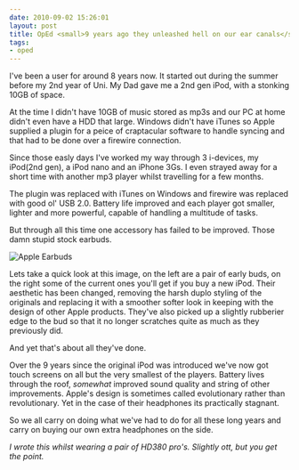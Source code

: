 ```yaml
---
date: 2010-09-02 15:26:01
layout: post
title: OpEd <small>9 years ago they unleashed hell on our ear canals</small>
tags: 
- oped
---
```


I've been a user for around 8 years now. It started out during the summer before
my 2nd year of Uni. My Dad gave me a 2nd gen iPod, with a stonking 10GB of
space.

At the time I didn't have 10GB of music stored as mp3s and our PC at home didn't
even have a HDD that large. Windows didn't have iTunes so Apple supplied a
plugin for a peice of craptacular software to handle syncing and that had to be
done over a firewire connection.

Since those easly days I've worked my way through 3 i-devices, my iPod(2nd gen),
a iPod nano and an iPhone 3Gs. I even strayed away for a short time with another
mp3 player whilst travelling for a few months.

The plugin was replaced with iTunes on Windows and firewire was replaced with
good ol' USB 2.0. Battery life improved and each player got smaller, lighter and
more powerful, capable of handling a multitude of tasks.

But through all this time one accessory has failed to be improved. Those damn
stupid stock earbuds.

![Apple Earbuds](http://upload.wikimedia.org/wikipedia/commons/thumb/1/1d/IPod_Earbuds.JPG/800px-IPod_Earbuds.JPG)

Lets take a quick look at this image, on the left are a pair of early buds, on
the right some of the current ones you'll get if you buy a new iPod. Their
aesthetic has been changed, removing the harsh duplo styling of the originals
and replacing it with a smoother softer look in keeping with the design of other
Apple products. They've also picked up a slightly rubberier edge to the bud so
that it no longer scratches quite as much as they previously did.

And yet that's about all they've done.

Over the 9 years since the original iPod was introduced we've now got touch
screens on all but the very smallest of the players. Battery lives through the
roof, _somewhat_ improved sound quality and string of other improvements.
Apple's design is sometimes called evolutionary rather than revolutionary. Yet
in the case of their headphones its practically stagnant.

So we all carry on doing what we've had to do for all these long years and carry
on buying our own extra headphones on the side.

_I wrote this whilst wearing a pair of HD380 pro's. Slightly ott, but you get
the point._



